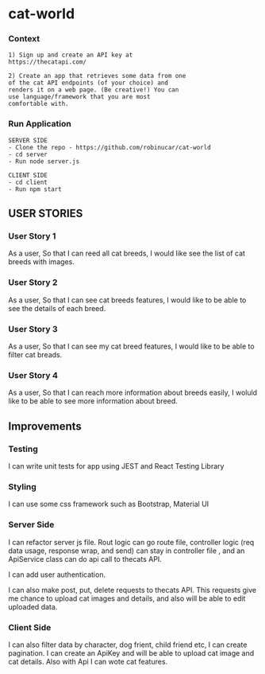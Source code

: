 # cat-world

### Context
    1) Sign up and create an API key at
    https://thecatapi.com/

    2) Create an app that retrieves some data from one
    of the cat API endpoints (of your choice) and
    renders it on a web page. (Be creative!) You can
    use language/framework that you are most
    comfortable with.


### Run Application

```
SERVER SIDE
- Clone the repo - https://github.com/robinucar/cat-world
- cd server
- Run node server.js

CLIENT SIDE
- cd client
- Run npm start

```

## USER STORIES

### User Story 1
As a user,
So that I can reed all cat breeds,
I would like see the list of cat breeds with images.

### User Story 2
As a user,
So that I can see cat breeds features,
I would like to be able to see the details of each breed.

### User Story 3
As a user,
So that I can see my cat breed features,
I would like to be able to filter cat breads.

### User Story 4
As a user, 
So that I can reach more information about breeds easily,
I woluld like to be able to see more information about breed.


## Improvements

### Testing
I can write unit tests for app using JEST and React Testing Library

### Styling 
I can use some css framework such as Bootstrap, Material UI

### Server Side 
I can refactor server js file. Rout logic can go route file, controller logic (req data usage, response wrap, and send) can stay in controller file , and an ApiService class can do api call to thecats API.

I can add user authentication. 

I can also make post, put, delete requests to thecats API. This requests give me chance to upload cat images and details, and also will be able to edit  uploaded data.



### Client Side
I can also filter data by character, dog frient, child friend etc,
I can create pagination. 
I can create an ApiKey and will be able to upload cat image and cat details. Also with Api I can wote cat features. 